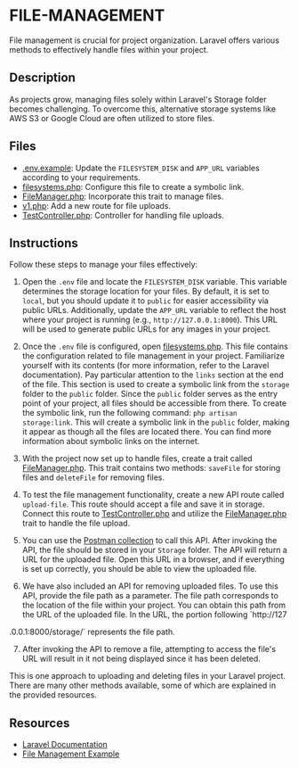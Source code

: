 # FILE-MANAGEMENT

File management is crucial for project organization. Laravel offers various methods to effectively handle files within your project.

## Description

As projects grow, managing files solely within Laravel's Storage folder becomes challenging. To overcome this, alternative storage systems like AWS S3 or Google Cloud are often utilized to store files.

## Files

- [.env.example](.env.example): Update the `FILESYSTEM_DISK` and `APP_URL` variables according to your requirements.
- [filesystems.php](config/filesystems.php): Configure this file to create a symbolic link.
- [FileManager.php](app/Traits/FileManager.php): Incorporate this trait to manage files.
- [v1.php](routes/api/v1.php): Add a new route for file uploads.
- [TestController.php](app/Http/Controllers/Api/v1/TestController.php): Controller for handling file uploads.

## Instructions

Follow these steps to manage your files effectively:

1. Open the `.env` file and locate the `FILESYSTEM_DISK` variable. This variable determines the storage location for your files. By default, it is set to `local`, but you should update it to `public` for easier accessibility via public URLs. Additionally, update the `APP_URL` variable to reflect the host where your project is running (e.g., `http://127.0.0.1:8000`). This URL will be used to generate public URLs for any images in your project.

2. Once the `.env` file is configured, open [filesystems.php](config/filesystems.php). This file contains the configuration related to file management in your project. Familiarize yourself with its contents (for more information, refer to the Laravel documentation). Pay particular attention to the `links` section at the end of the file. This section is used to create a symbolic link from the `storage` folder to the `public` folder. Since the `public` folder serves as the entry point of your project, all files should be accessible from there. To create the symbolic link, run the following command: `php artisan storage:link`. This will create a symbolic link in the `public` folder, making it appear as though all the files are located there. You can find more information about symbolic links on the internet.

3. With the project now set up to handle files, create a trait called [FileManager.php](app/Traits/FileManager.php). This trait contains two methods: `saveFile` for storing files and `deleteFile` for removing files.

4. To test the file management functionality, create a new API route called `upload-file`. This route should accept a file and save it in storage. Connect this route to [TestController.php](app/Http/Controllers/Api/v1/TestController.php) and utilize the [FileManager.php](app/Traits/FileManager.php) trait to handle the file upload.

5. You can use the [Postman collection](https://elements.getpostman.com/redirect?entityId=13692349-4c7deece-f174-43a3-adfa-95e6cf36792b&entityType=collection) to call this API. After invoking the API, the file should be stored in your `Storage` folder. The API will return a URL for the uploaded file. Open this URL in a browser, and if everything is set up correctly, you should be able to view the uploaded file.

6. We have also included an API for removing uploaded files. To use this API, provide the file path as a parameter. The file path corresponds to the location of the file within your project. You can obtain this path from the URL of the uploaded file. In the URL, the portion following `http://127

.0.0.1:8000/storage/` represents the file path.

7. After invoking the API to remove a file, attempting to access the file's URL will result in it not being displayed since it has been deleted.

This is one approach to uploading and deleting files in your Laravel project. There are many other methods available, some of which are explained in the provided resources.

## Resources

- [Laravel Documentation](https://laravel.com/docs/10.x/filesystem#main-content)
- [File Management Example](https://larainfo.com/blogs/laravel-9-rest-api-image-upload-with-validation-example)